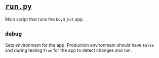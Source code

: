 # [`run.py`](https://github.com/ineshbose/boyd_bot_messenger/blob/master/run.py)

Main script that runs the `boyd_bot` app.

## `debug`

Sets environment for the app. Production environment should have `False` and during testing `True` for the app to detect changes and run.